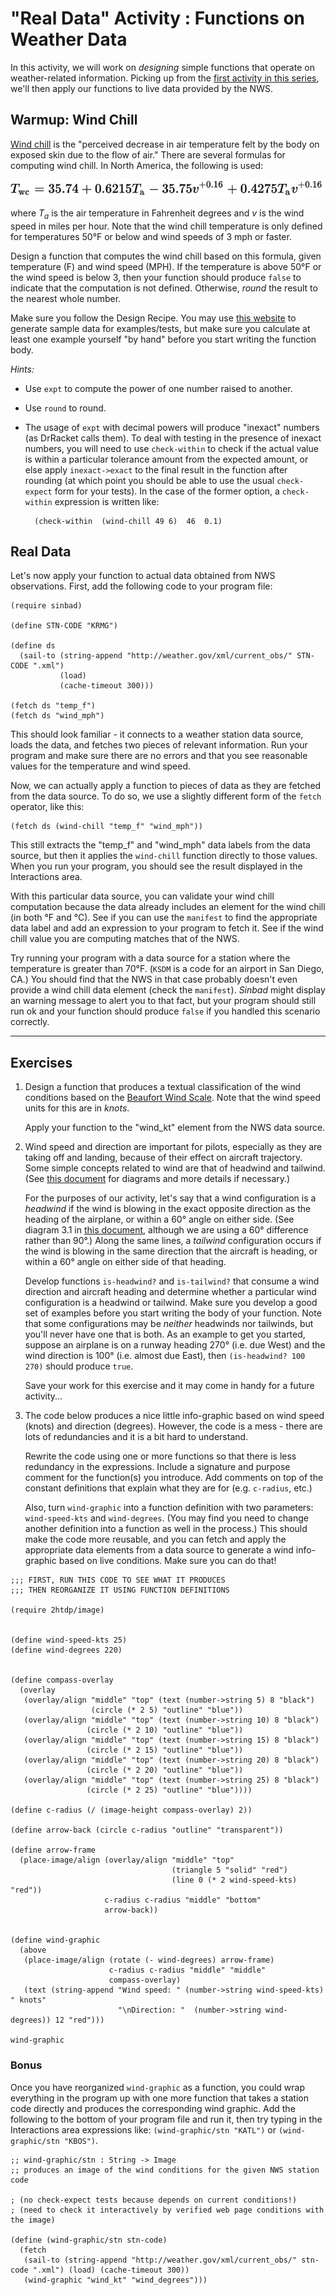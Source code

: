 # "Real Data" Activity : Functions on Weather Data

In this activity, we will work on *designing* simple functions that operate on weather-related information. Picking up from the [first activity in this series](welcome1-expr.md), we'll then apply our functions to live data provided by the NWS.

## Warmup: Wind Chill

[Wind chill](https://en.wikipedia.org/wiki/Wind_chill) is the "perceived decrease in air temperature felt by the body on exposed skin due to the flow of air." There are several formulas for computing wind chill. In North America, the following is used:

![wind chill formula](wind-chill-formula.svg)

where *T<sub>a</sub>* is the air temperature in Fahrenheit degrees and *v* is the wind speed in miles per hour. Note that the wind chill temperature is only defined for temperatures 50&deg;F or below and wind speeds of 3 mph or faster.

Design a function that computes the wind chill based on this formula, given temperature (F) and wind speed (MPH). If the temperature is above 50&deg;F or the wind speed is below 3, then your function should produce `false` to indicate that the computation is not defined. Otherwise, *round* the result to the nearest whole number.

Make sure you follow the Design Recipe. You may use [this website](http://www.nws.noaa.gov/om/cold/wind_chill.shtml) to generate sample data for examples/tests, but make sure you calculate at least one example yourself "by hand" before you start writing the function body.

*Hints:*

* Use `expt` to compute the power of one number raised to another. 
* Use `round` to round.
* The usage of `expt` with decimal powers will produce "inexact" numbers (as DrRacket calls them). To deal with testing in the presence of inexact numbers, you will need to use `check-within` to check if the actual value is within a particular tolerance amount from the expected amount, or else apply `inexact->exact` to the final result in the function after rounding (at which point you should be able to use the usual `check-expect` form for your tests). In the case of the former option, a `check-within` expression is written like:

        (check-within  (wind-chill 49 6)  46  0.1)


## Real Data

Let's now apply your function to actual data obtained from NWS observations. First, add the following code to your program file:

````
(require sinbad)

(define STN-CODE "KRMG")

(define ds
  (sail-to (string-append "http://weather.gov/xml/current_obs/" STN-CODE ".xml")
           (load)
           (cache-timeout 300)))

(fetch ds "temp_f")
(fetch ds "wind_mph")
````

This should look familiar - it connects to a weather station data source, loads the data, and fetches two pieces of relevant information. Run your program and make sure there are no errors and that you see reasonable values for the temperature and wind speed.

Now, we can actually apply a function to pieces of data as they are fetched from the data source. To do so, we use a slightly different form of the `fetch` operator, like this:

````
(fetch ds (wind-chill "temp_f" "wind_mph"))
````

This still extracts the  "temp_f" and "wind_mph" data labels from the data source, but then it applies the `wind-chill` function directly to those values. When you run your program, you should see the result displayed in the Interactions area.

With this particular data source, you can validate your wind chill computation because the data already includes an element for the wind chill (in both &deg;F and &deg;C). See if you can use the `manifest` to find the appropriate data label and add an expression to your program to fetch it. See if the wind chill value you are computing matches that of the NWS.

Try running your program with a data source for a station where the temperature is greater than 70&deg;F. (`KSDM` is a code for an airport in San Diego, CA.) You should find that the NWS in that case probably doesn't even provide a wind chill data element (check the `manifest`). *Sinbad* might display an warning message to alert you to that fact, but your program should still run ok and your function should produce `false` if you handled this scenario correctly.



<hr />

## Exercises

1. Design a function that produces a textual classification of the wind conditions based on the [Beaufort Wind Scale](http://www.spc.noaa.gov/faq/tornado/beaufort.html). Note that the wind speed units for this are in *knots*.

   Apply your function to the "wind_kt" element from the NWS data source.
   
   
2. Wind speed and direction are important for pilots, especially as they are taking off and landing, because of their effect on aircraft trajectory. Some simple concepts related to wind are that of headwind and tailwind. (See [this document](https://www.ivao.aero/training/documentation/books/PP_ADC_Headwind_croswind_calc.pdf) for diagrams and more details if necessary.) 

   For the purposes of our activity, let's say that a wind configuration is a *headwind* if the wind is blowing in the exact opposite direction as the heading of the airplane, or within a 60&deg; angle on either side. (See diagram 3.1 in [this document](https://www.ivao.aero/training/documentation/books/PP_ADC_Headwind_croswind_calc.pdf), although we are using a 60&deg; difference rather than 90&deg;.) Along the same lines, a *tailwind* configuration occurs if the wind is blowing in the same direction that the aircraft is heading, or within a 60&deg; angle on either side of that heading.
   
   Develop functions `is-headwind?` and `is-tailwind?` that consume a wind direction and aircraft heading and determine whether a particular wind configuration is a headwind or tailwind. Make sure you develop a good set of examples before you start writing the body of your function. Note that some configurations may be *neither* headwinds nor tailwinds, but you'll never have one that is both. As an example to get you started, suppose an airplane is on a runway heading 270&deg; (i.e. due West) and the wind direction is 100&deg; (i.e. almost due East), then `(is-headwind? 100 270)` should produce `true`.
   
   Save your work for this exercise and it may come in handy for a future activity...
   
   
3. The code below produces a nice little info-graphic based on wind speed (knots) and direction (degrees). However, the code is a mess - there are lots of redundancies and it is a bit hard to understand. 

   Rewrite the code using one or more functions so that there is less redundancy in the expressions. Include a signature and purpose comment for the function(s) you introduce. Add comments on top of the constant definitions that explain what they are for (e.g. `c-radius`, etc.)
   
   Also, turn `wind-graphic` into a function definition with two parameters: `wind-speed-kts` and `wind-degrees`. (You may find you need to change another definition into a function as well in the process.) This should make the code more reusable, and you can fetch and apply the appropriate data elements from a data source to generate a wind info-graphic based on live conditions. Make sure you can do that!
   
````
;;; FIRST, RUN THIS CODE TO SEE WHAT IT PRODUCES
;;; THEN REORGANIZE IT USING FUNCTION DEFINITIONS

(require 2htdp/image)


(define wind-speed-kts 25)
(define wind-degrees 220)


(define compass-overlay
  (overlay
   (overlay/align "middle" "top" (text (number->string 5) 8 "black")
                  (circle (* 2 5) "outline" "blue"))
   (overlay/align "middle" "top" (text (number->string 10) 8 "black")
                 (circle (* 2 10) "outline" "blue"))
   (overlay/align "middle" "top" (text (number->string 15) 8 "black")
                 (circle (* 2 15) "outline" "blue"))
   (overlay/align "middle" "top" (text (number->string 20) 8 "black")
                 (circle (* 2 20) "outline" "blue"))
   (overlay/align "middle" "top" (text (number->string 25) 8 "black")
                 (circle (* 2 25) "outline" "blue"))))

(define c-radius (/ (image-height compass-overlay) 2))
 
(define arrow-back (circle c-radius "outline" "transparent"))

(define arrow-frame
  (place-image/align (overlay/align "middle" "top"
                                    (triangle 5 "solid" "red")
                                    (line 0 (* 2 wind-speed-kts) "red"))
                     c-radius c-radius "middle" "bottom"
                     arrow-back))


(define wind-graphic 
  (above
   (place-image/align (rotate (- wind-degrees) arrow-frame)
                      c-radius c-radius "middle" "middle"
                      compass-overlay)
   (text (string-append "Wind speed: " (number->string wind-speed-kts) " knots"
                        "\nDirection: "  (number->string wind-degrees)) 12 "red")))

wind-graphic
````

   ### Bonus

   Once you have reorganized `wind-graphic` as a function, you could wrap everything in the program up with one more function that takes a station code directly and produces the corresponding wind graphic. Add the following to the bottom of your program file and run it, then try typing in the Interactions area expressions like: `(wind-graphic/stn "KATL")` or `(wind-graphic/stn "KBOS")`.

````
;; wind-graphic/stn : String -> Image
;; produces an image of the wind conditions for the given NWS station code

; (no check-expect tests because depends on current conditions!)
; (need to check it interactively by verified web page conditions with the image)

(define (wind-graphic/stn stn-code)
  (fetch
   (sail-to (string-append "http://weather.gov/xml/current_obs/" stn-code ".xml") (load) (cache-timeout 300))
   (wind-graphic "wind_kt" "wind_degrees")))
````



